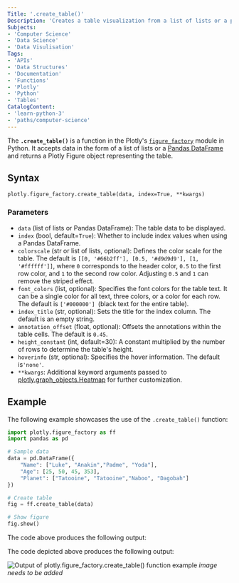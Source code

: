 ```yaml
---
Title: '.create_table()'
Description: 'Creates a table visualization from a list of lists or a pandas DataFrame.'
Subjects:
- 'Computer Science'
- 'Data Science'
- 'Data Visulisation'
Tags:
- 'APIs'
- 'Data Structures'
- 'Documentation'
- 'Functions'
- 'Plotly'
- 'Python'
- 'Tables'
CatalogContent:
- 'learn-python-3'
- 'paths/computer-science'
---
```


The **`.create_table()`** is a function in the Plotly's [`figure_factory`](https://www.codecademy.com/resources/docs/plotly/figure-factory) module in Python. It accepts data in the form of a list of lists or a [Pandas DataFrame](https://www.codecademy.com/resources/docs/pandas/dataframe) and returns a Plotly Figure object representing the table.

## Syntax

```pseudo
plotly.figure_factory.create_table(data, index=True, **kwargs)
```

### Parameters
- `data` (list of lists or Pandas DataFrame): The table data to be displayed.
- `index` (bool, default=`True`): Whether to include index values when using a Pandas DataFrame.
- `colorscale` (str or list of lists, optional): Defines the color scale for the table. The default is `[[0, '#66b2ff'], [0.5, '#d9d9d9'], [1, '#ffffff']]`, where `0` corresponds to the header color, `0.5` to the first row color, and `1` to the second row color. Adjusting `0.5` and `1` can remove the striped effect.
- `font_colors` (list, optional): Specifies the font colors for the table text. It can be a single color for all text, three colors, or a color for each row. The default is `['#000000'] `(black text for the entire table).
- `index_title` (str, optional): Sets the title for the index column. The default is an empty string.
- `annotation_offset` (float, optional): Offsets the annotations within the table cells. The default is `0.45`.
- `height_constant` (int, default=30): A constant multiplied by the number of rows to determine the table's height.
- `hoverinfo` (str, optional): Specifies the hover information. The default is`'none'`.
- `**kwargs`: Additional keyword arguments passed to [plotly.graph_objects.Heatmap](https://github.com/Codecademy/docs/blob/main/content/plotly/concepts/graph-objects/terms/heatmap/heatmap.md) for further customization.

## Example

The following example showcases the use of the `.create_table()` function:

```py
import plotly.figure_factory as ff
import pandas as pd

# Sample data
data = pd.DataFrame({
    "Name": ["Luke", "Anakin","Padme", "Yoda"],
    "Age": [25, 50, 45, 353],
    "Planet": ["Tatooine", "Tatooine","Naboo", "Dagobah"]
})

# Create table
fig = ff.create_table(data)

# Show figure
fig.show()
```
The code above produces the following output:

The code depicted above produces the following output:

![Output of plotly.figure_factory.create_table() function example]() _image needs to be added_